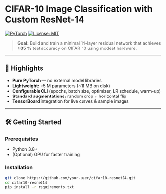 # CIFAR-10 Image Classification with Custom ResNet-14

[![PyTorch](https://img.shields.io/badge/pytorch-%E2%89%A52.0-blue)](https://pytorch.org/) [![License: MIT](https://img.shields.io/badge/License-MIT-yellow.svg)](LICENSE)

> **Goal:** Build and train a minimal 14-layer residual network that achieves **≥85 %** test accuracy on CIFAR-10 using modest hardware.

---

## 🚀 Highlights

- **Pure PyTorch** — no external model libraries  
- **Lightweight:** ~5 M parameters (~11 MB on disk)  
- **Configurable CLI** (epochs, batch size, optimizer, LR schedule, warm-up)  
- **Standard augmentations:** random crop + horizontal flip  
- **TensorBoard** integration for live curves & sample images  

---

## 🛠️ Getting Started

### Prerequisites

- Python 3.8+  
- (Optional) GPU for faster training  

### Installation

```bash
git clone https://github.com/your-user/cifar10-resnet14.git
cd cifar10-resnet14
pip install -r requirements.txt

